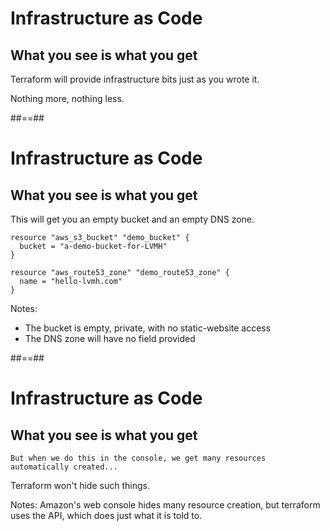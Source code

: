 
# Infrastructure as Code
## What you see is what you get

Terraform will provide infrastructure bits just as you wrote it.

Nothing more, nothing less.

##==##

# Infrastructure as Code
## What you see is what you get

This will get you an empty bucket and an empty DNS zone.

```hcl
resource "aws_s3_bucket" "demo_bucket" {
  bucket = "a-demo-bucket-for-LVMH"
}

resource "aws_route53_zone" "demo_route53_zone" {
  name = "hello-lvmh.com"
}
```

Notes: 
- The bucket is empty, private, with no static-website access
- The DNS zone will have no field provided

##==##

# Infrastructure as Code
## What you see is what you get

    But when we do this in the console, we get many resources automatically created...

Terraform won't hide such things.

Notes:
Amazon's web console hides many resource creation, but terraform uses the API, which does just what it is told to.

